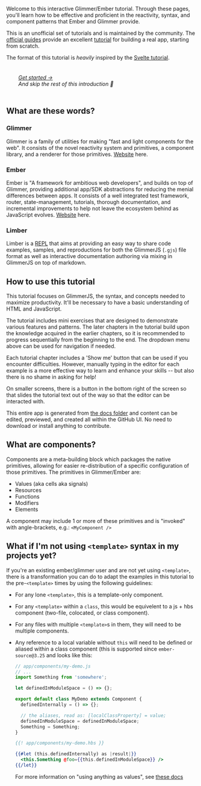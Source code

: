 Welcome to this interactive Glimmer/Ember tutorial.
Through these pages, you'll learn how to be effective and proficient in the reactivity, syntax, and component patterns that Ember and Glimmer provide.

This is an unofficial set of tutorials and is maintained by the community.
The [official guides][ember-guides] provide an excellent [tutorial][ember-tutorial] for building a real app, starting from scratch.

The format of this tutorial is _heavily_ inspired by the [Svelte tutorial][svelte-tutorial].

[ember-guides]: https://guides.emberjs.com/release/
[ember-tutorial]: https://guides.emberjs.com/release/tutorial/part-1/
[svelte-tutorial]: https://svelte.dev/tutorial/basics

<div style="padding: 0.5rem 2rem; font-style: italic;">

[Get started →](/1-introduction/2-adding-data)  
And skip the rest of this introduction 🎉

 </div>

## What are these words?

[glimmer-home]: https://glimmerjs.com/
[ember-home]: https://emberjs.com/
[wiki-repl]: https://en.wikipedia.org/wiki/Read%E2%80%93eval%E2%80%93print_loop

### Glimmer

Glimmer is a family of utilities for making "fast and light components for the web".
It consists of the novel reactivity system and primitives, a component library, and a renderer for those primitives.
[Website][glimmer-home] here.

### Ember

Ember is "A framework for ambitious web developers", and builds on top of Glimmer, providing additional app/SDK abstractions for reducing the menial differences between apps. It consists of a well integrated test framework, router, state-management, tutorials, thorough documentation, and incremental improvements to help not leave the ecosystem behind as JavaScript evolves.
[Website][ember-home] here.

### Limber

Limber is a [REPL][wiki-repl] that aims at providing an easy way to share code examples, samples, and reproductions for both the GlimmerJS (`.gjs`) file format as well as interactive documentation authoring via mixing in GlimmerJS on top of markdown.

## How to use this tutorial

This tutorial focuses on GlimmerJS, the syntax, and concepts needed to maximize productivity.
It'll be necessary to have a basic understanding of HTML and JavaScript.

The tutorial includes mini exercises that are designed to demonstrate various features and patterns.
The later chapters in the tutorial build upon the knowledge acquired in the earlier chapters,
so it is recommended to progress sequentially from the beginning to the end.
The dropdown menu above can be used for navigation if needed.

Each tutorial chapter includes a 'Show me' button that can be used if you encounter difficulties.
However, manually typing in the editor for each example is a more effective way to learn and enhance your skills -- but also there is no shame in asking for help!

On smaller screens, there is a button in the bottom right of the screen so that slides the tutorial text out of the way so that the editor can be interacted with.

This entire app is generated from [the docs folder][the-docs] and content can be edited, previewed, and created all within the GitHub UI. No need to download or install anything to contribute.

[the-docs]: https://github.com/NullVoxPopuli/limber/tree/main/apps/tutorial/docs

## What are components?

Components are a meta-building block which packages the native primitives, allowing for easier re-distribution of a specific configuration of those primitives.
The primitives in Glimmer/Ember are:

- Values (aka cells aka signals)
- Resources
- Functions
- Modifiers
- Elements


A component may include 1 or more of these primitives and is "invoked" with angle-brackets, e.g.: `<MyComponent />`

## What if I'm not using `<template>` syntax in my projects yet?

If you're an existing ember/glimmer user and are not yet using `<template>`, there is a transformation you can do to adapt the examples in this tutorial to the pre-`<template>` times by using the following guidelines:

- For any lone `<template>`, this is a template-only component.
- For any `<template>` within a `class`, this would be equivelent to a js + hbs component (two-file, colocated, or class component).
- For any files with multiple `<template>`s in them, they will need to be multiple components.
- Any reference to a local variable without `this` will need to be defined or aliased within a class component (this is supported since `ember-source@3.25` and looks like this:

  ```js
  // app/components/my-demo.js
  // ...
  import Something from 'somewhere';

  let definedInModuleSpace = () => {};

  export default class MyDemo extends Component {
    definedInternally = () => {};

    // the aliases, read as: [localClassProperty] = value;
    definedInModuleSpace = definedInModuleSpace;
    Something = Something;
  }
  ```

  ```hbs
  {{! app/components/my-demo.hbs }}

  {{#let (this.definedInternally) as |result|}}
    <this.Something @foo={{this.definedInModuleSpace}} />
  {{/let}}
  ```

  For more information on "using anything as values", see [these docs](https://guides.emberjs.com/release/in-depth-topics/rendering-values/)

